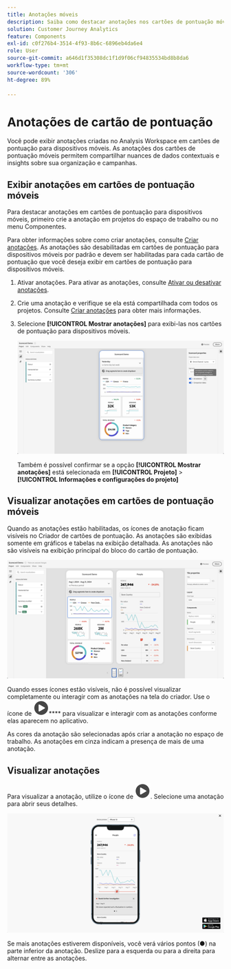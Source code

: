 ```yaml
---
title: Anotações móveis
description: Saiba como destacar anotações nos cartões de pontuação móveis.
solution: Customer Journey Analytics
feature: Components
exl-id: c0f276b4-3514-4f93-8b6c-6896eb4da6e4
role: User
source-git-commit: a646d1f35308dc1f1d9f06cf94835534bd8b8da6
workflow-type: tm+mt
source-wordcount: '306'
ht-degree: 89%

---
```



# Anotações de cartão de pontuação

Você pode exibir anotações criadas no Analysis Workspace em cartões de pontuação para dispositivos móveis. As anotações dos cartões de pontuação móveis permitem compartilhar nuances de dados contextuais e insights sobre sua organização e campanhas.


## Exibir anotações em cartões de pontuação móveis

Para destacar anotações em cartões de pontuação para dispositivos móveis, primeiro crie a anotação em projetos do espaço de trabalho ou no menu Componentes.

Para obter informações sobre como criar anotações, consulte [Criar anotações](create-annotations.md). As anotações são desabilitadas em cartões de pontuação para dispositivos móveis por padrão e devem ser habilitadas para cada cartão de pontuação que você deseja exibir em cartões de pontuação para dispositivos móveis.

1. Ativar anotações. Para ativar as anotações, consulte [Ativar ou desativar anotações](overview.md#turn-annotations-on-or-off).

1. Crie uma anotação e verifique se ela está compartilhada com todos os projetos. Consulte [Criar anotações](create-annotations.md) para obter mais informações.

1. Selecione **[!UICONTROL Mostrar anotações]** para exibi-las nos cartões de pontuação para dispositivos móveis.

   ![Opções de anotações para cartões de pontuação em dispositivos móveis.](assets/annotations-scorecard-onoff.png)

   Também é possível confirmar se a opção **[!UICONTROL Mostrar anotações]** está selecionada em **[!UICONTROL Projeto]** > **[!UICONTROL Informações e configurações do projeto]**

## Visualizar anotações em cartões de pontuação móveis

Quando as anotações estão habilitadas, os ícones de anotação ficam visíveis no Criador de cartões de pontuação. As anotações são exibidas somente em gráficos e tabelas na exibição detalhada. As anotações não são visíveis na exibição principal do bloco do cartão de pontuação.

![Criador de cartões de pontuação com destaque para os ícones de anotação.](assets/annotations-scorecard.png)

Quando esses ícones estão visíveis, não é possível visualizar completamente ou interagir com as anotações na tela do criador. Use o ícone de ![círculo de reprodução](/help/assets/icons/PlayCircle.svg)**** para visualizar e interagir com as anotações conforme elas aparecem no aplicativo.

As cores da anotação são selecionadas após criar a anotação no espaço de trabalho. As anotações em cinza indicam a presença de mais de uma anotação.

## Visualizar anotações

Para visualizar a anotação, utilize o ícone de ![círculo de reprodução](/help/assets/icons/PlayCircle.svg). Selecione uma anotação para abrir seus detalhes.

![Visualização do cartão de pontuação móvel da anotação](assets/annotations-scorecard-preview.png)

Se mais anotações estiverem disponíveis, você verá vários pontos (●) na parte inferior da anotação. Deslize para a esquerda ou para a direita para alternar entre as anotações.

